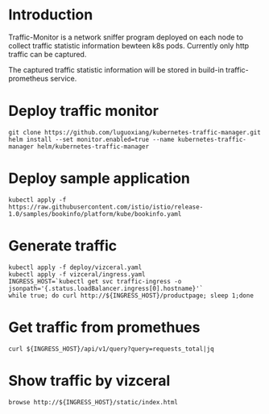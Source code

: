 # Introduction
Traffic-Monitor is a network sniffer program deployed on each node to collect traffic statistic information bewteen k8s pods. Currently only http traffic can be captured.

The captured traffic statistic information will be stored in build-in traffic-prometheus service.

# Deploy traffic monitor
```
git clone https://github.com/luguoxiang/kubernetes-traffic-manager.git
helm install --set monitor.enabled=true --name kubernetes-traffic-manager helm/kubernetes-traffic-manager
```

# Deploy sample application
```
kubectl apply -f https://raw.githubusercontent.com/istio/istio/release-1.0/samples/bookinfo/platform/kube/bookinfo.yaml
```

# Generate traffic
```
kubectl apply -f deploy/vizceral.yaml
kubectl apply -f vizceral/ingress.yaml
INGRESS_HOST=`kubectl get svc traffic-ingress -o jsonpath='{.status.loadBalancer.ingress[0].hostname}'`
while true; do curl http://${INGRESS_HOST}/productpage; sleep 1;done
```

# Get traffic from promethues
```
curl ${INGRESS_HOST}/api/v1/query?query=requests_total|jq
```
# Show traffic by vizceral
```
browse http://${INGRESS_HOST}/static/index.html
```
